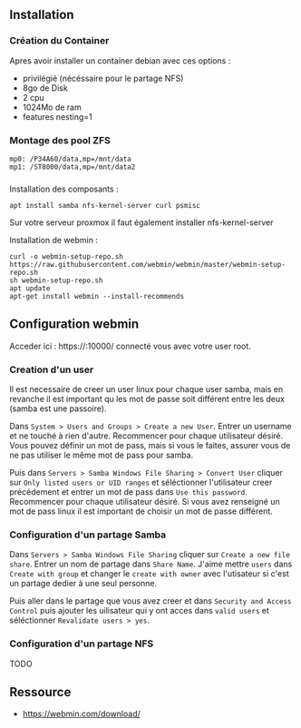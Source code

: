 



## Installation

### Création du Container

Apres avoir installer un container debian avec ces options : 

- privilégié (nécéssaire pour le partage NFS)
- 8go de Disk
- 2 cpu
- 1024Mo de ram
- features nesting=1

### Montage des pool ZFS

~~~shell
mp0: /P34A60/data,mp=/mnt/data
mp1: /ST8000/data,mp=/mnt/data2
~~~

### 

Installation des composants :

~~~shell
apt install samba nfs-kernel-server curl psmisc
~~~

Sur votre serveur proxmox il faut également installer nfs-kernel-server

Installation de webmin : 

~~~shell
curl -o webmin-setup-repo.sh https://raw.githubusercontent.com/webmin/webmin/master/webmin-setup-repo.sh
sh webmin-setup-repo.sh
apt update
apt-get install webmin --install-recommends
~~~

## Configuration webmin

Acceder ici : https://<ip de votre container>:10000/ connecté vous avec votre user root. 

### Creation d'un user

Il est necessaire de creer un user linux pour chaque user samba, mais en revanche il est important qu les mot de passe soit différent entre les deux (samba est une passoire).

Dans `System > Users and Groups > Create a new User`.
Entrer un username et ne touché à rien d'autre. Recommencer pour chaque utilisateur désiré. 
Vous pouvez définir un mot de pass, mais si vous le faites, assurer vous de ne pas utiliser le même mot de pass pour samba.

Puis dans `Servers > Samba Windows File Sharing > Convert User` cliquer sur `Only listed users or UID ranges` et séléctionner l'utilisateur creer précédement et entrer un mot de pass dans `Use this password`. Recommencer pour chaque utilisateur désiré. 
Si vous avez renseigné un mot de pass linux il est important de choisir un mot de passe différent. 


### Configuration d'un partage Samba

Dans `Servers > Samba Windows File Sharing` cliquer sur `Create a new file share`. 
Entrer un nom de partage dans `Share Name`. J'aime mettre `users` dans `Create with group` et changer le `create with owner` avec l'utisateur si c'est un partage dedier à une seul personne.

Puis aller dans le partage que vous avez creer et dans `Security and Access Control` puis ajouter les uilisateur qui y ont acces dans `valid users` et séléctionner `Revalidate users > yes`. 

### Configuration d'un partage NFS

TODO


## Ressource 

- https://webmin.com/download/
